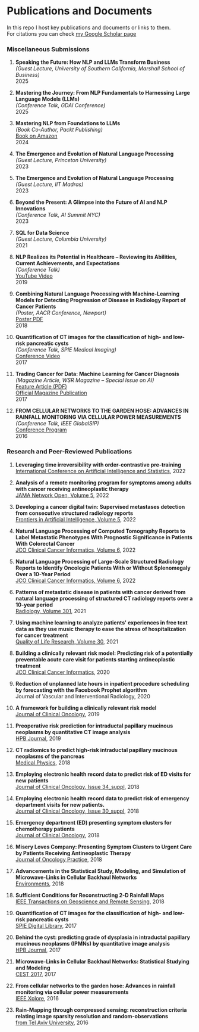 # Publications and Documents  

In this repo I host key publications and documents or links to them.  
For citations you can check [my Google Scholar page](https://scholar.google.co.il/citations?user=P5AVxaIAAAAJ&hl=en)

### Miscellaneous Submissions

1. **Speaking the Future: How NLP and LLMs Transform Business**  
   *(Guest Lecture, University of Southern California, Marshall School of Business)*  
   2025

2. **Mastering the Journey: From NLP Fundamentals to Harnessing Large Language Models (LLMs)**  
   *(Conference Talk, GDAI Conference)*  
   2025

3. **Mastering NLP from Foundations to LLMs**  
   *(Book Co-Author, Packt Publishing)*  
   [Book on Amazon](https://a.co/d/7JjFmYf)  
   2024

4. **The Emergence and Evolution of Natural Language Processing**  
   *(Guest Lecture, Princeton University)*  
   2023

5. **The Emergence and Evolution of Natural Language Processing**  
   *(Guest Lecture, IIT Madras)*  
   2023

6. **Beyond the Present: A Glimpse into the Future of AI and NLP Innovations**  
   *(Conference Talk, AI Summit NYC)*  
   2023

7. **SQL for Data Science**  
   *(Guest Lecture, Columbia University)*  
   2021

8. **NLP Realizes its Potential in Healthcare – Reviewing its Abilities, Current Achievements, and Expectations**  
   *(Conference Talk)*  
   [YouTube Video](https://www.youtube.com/watch?v=Evc7yleZlwM)  
   2019

9. **Combining Natural Language Processing with Machine-Learning Models for Detecting Progression of Disease in Radiology Report of Cancer Patients**  
   *(Poster, AACR Conference, Newport)*  
   [Poster PDF](https://github.com/LiorGazit/Publications_and_Documents/raw/master/Poster%20at%20AACR%202018%2C%20Lior%20Gazit.pdf)  
   2018

10. **Quantification of CT images for the classification of high- and low-risk pancreatic cysts**  
    *(Conference Talk, SPIE Medical Imaging)*  
    [Conference Video](https://www.spiedigitallibrary.org/conference-presentations/10134/101340X/Quantification-of-CT-images-for-the-classification-of-high/10.1117/12.2255626?term=lior%20gazit%7c%7c)  
    2017

11. **Trading Cancer for Data: Machine Learning for Cancer Diagnosis**  
    *(Magazine Article, WSR Magazine – Special Issue on AI)*  
    [Feature Article (PDF)](https://github.com/LiorGazit/Documents/blob/master/WSR%20magazine%20sept2017%2C%20Feature%20-%20Lior%20Gazit.pdf)  
    [Official Magazine Publication](https://issuu.com/ihrimpublications/docs/wsr_july-september17-all/13)  
    2017

12. **FROM CELLULAR NETWORKS TO THE GARDEN HOSE: ADVANCES IN RAINFALL MONITORING VIA CELLULAR POWER MEASUREMENTS**  
    *(Conference Talk, IEEE GlobalSIP)*  
    [Conference Program](http://www.2016.ieeeglobalsip.org/Papers/ViewPapers2238.html?PaperNum=1031)  
    2016
    
### Research and Peer-Reviewed Publications

1. **Leveraging time irreversibility with order-contrastive pre-training**  
   [International Conference on Artificial Intelligence and Statistics](https://proceedings.mlr.press/v151/agrawal22a/agrawal22a.pdf), 2022

2. **Analysis of a remote monitoring program for symptoms among adults with cancer receiving antineoplastic therapy**  
   [JAMA Network Open, Volume 5](https://jamanetwork.com/journals/jamanetworkopen/articlepdf/2789617/daly_2022_oi_220059_1645727142.30083.pdf), 2022

3. **Developing a cancer digital twin: Supervised metastases detection from consecutive structured radiology reports**  
   [Frontiers in Artificial Intelligence, Volume 5](https://www.frontiersin.org/articles/10.3389/frai.2022.826402/full), 2022

4. **Natural Language Processing of Computed Tomography Reports to Label Metastatic Phenotypes With Prognostic Significance in Patients With Colorectal Cancer**  
   [JCO Clinical Cancer Informatics, Volume 6](https://ascopubs.org/doi/abs/10.1200/CCI.22.00014?journalCode=cci), 2022

5. **Natural Language Processing of Large-Scale Structured Radiology Reports to Identify Oncologic Patients With or Without Splenomegaly Over a 10-Year Period**  
   [JCO Clinical Cancer Informatics, Volume 6](https://ascopubs.org/doi/pdfdirect/10.1200/CCI.21.00104), 2022

6. **Patterns of metastatic disease in patients with cancer derived from natural language processing of structured CT radiology reports over a 10-year period**  
   [Radiology, Volume 301](https://pubs.rsna.org/doi/pdf/10.1148/radiol.2021210043), 2021

7. **Using machine learning to analyze patients' experiences in free text data as they use music therapy to ease the stress of hospitalization for cancer treatment**  
   [Quality of Life Research, Volume 30](https://scholar.google.com/scholar?cluster=1129308501785949408&hl=en&oi=scholarr), 2021

8. **Building a clinically relevant risk model: Predicting risk of a potentially preventable acute care visit for patients starting antineoplastic treatment**  
   [JCO Clinical Cancer Informatics](https://ascopubs.org/doi/pdfdirect/10.1200/CCI.19.00104), 2020

9. **Reduction of unplanned late hours in inpatient procedure scheduling by forecasting with the Facebook Prophet algorithm**  
   Journal of Vascular and Interventional Radiology, 2020

10. **A framework for building a clinically relevant risk model**  
    [Journal of Clinical Oncology](https://mskcc-primo.hosted.exlibrisgroup.com/openurl/01MSKCC/MSKCC?sid=google&auinit=RM&aulast=Daly&atitle=A+framework+for+building+a+clinically+relevant+risk+model.&id=doi:10.1200/JCO.2019.37.15_suppl.6554&title=Journal+of+clinical+oncology+:+official+journal+of+the+American+Society+of+Clinical+Oncology.&volume=37&issue=15_suppl&date=2019&spage=6554&issn=0732-183X), 2019

11. **Preoperative risk prediction for intraductal papillary mucinous neoplasms by quantitative CT image analysis**  
    [HPB Journal](https://www.sciencedirect.com/science/article/abs/pii/S1365182X18327035), 2019

12. **CT radiomics to predict high‐risk intraductal papillary mucinous neoplasms of the pancreas**  
    [Medical Physics](https://aapm.onlinelibrary.wiley.com/doi/abs/10.1002/mp.13159), 2018

13. **Employing electronic health record data to predict risk of ED visits for new patients**  
    [Journal of Clinical Oncology, Issue 34_suppl](https://mskcc-primo.hosted.exlibrisgroup.com/openurl/01MSKCC/MSKCC?sid=google&auinit=RM&aulast=Daly&atitle=Employing+electronic+health+record+data+to+predict+risk+of+ED+visits+for+new+patients.&id=doi:10.1200/JCO.2018.36.34_suppl.144&title=Journal+of+clinical+oncology+:+official+journal+of+the+American+Society+of+Clinical+Oncology.&volume=36&issue=34_suppl&date=2018&spage=144&issn=0732-183X), 2018

14. **Employing electronic health record data to predict risk of emergency department visits for new patients.**  
    [Journal of Clinical Oncology, Issue 30_suppl](http://ascopubs.org/doi/abs/10.1200/JCO.2018.36.30_suppl.314), 2018

15. **Emergency department (ED) presenting symptom clusters for chemotherapy patients**  
    [Journal of Clinical Oncology](http://ascopubs.org/doi/abs/10.1200/JCO.2018.36.15_suppl.e18509), 2018

16. **Misery Loves Company: Presenting Symptom Clusters to Urgent Care by Patients Receiving Antineoplastic Therapy**  
    [Journal of Oncology Practice](http://ascopubs.org/doi/abs/10.1200/JOP.18.00199), 2018

17. **Advancements in the Statistical Study, Modeling, and Simulation of Microwave-Links in Cellular Backhaul Networks**  
    [Environments](https://www.mdpi.com/2076-3298/5/7/75), 2018

18. **Sufficient Conditions for Reconstructing 2-D Rainfall Maps**  
    [IEEE Transactions on Geoscience and Remote Sensing](https://ieeexplore.ieee.org/document/8372946/), 2018

19. **Quantification of CT images for the classification of high- and low-risk pancreatic cysts**  
    [SPIE Digital Library](https://www.spiedigitallibrary.org/conference-proceedings-of-spie/10134/1/Quantification-of-CT-images-for-the-classification-of-high/10.1117/12.2255626.short?SSO=1), 2017

20. **Behind the cyst: predicting grade of dysplasia in intraductal papillary mucinous neoplasms (IPMNs) by quantitative image analysis**  
    [HPB Journal](http://www.hpbonline.org/article/S1365-182X(17)30276-9/fulltext), 2017

21. **Microwave-Links in Cellular Backhaul Networks: Statistical Studying and Modeling**  
    [CEST 2017](https://cest.gnest.org/sites/default/files/presentation_file_list/cest2017_00282_oral_paper.pdf), 2017

22. **From cellular networks to the garden hose: Advances in rainfall monitoring via cellular power measurements**  
    [IEEE Xplore](http://ieeexplore.ieee.org/abstract/document/7905994/), 2016

23. **Rain-Mapping through compressed sensing: reconstruction criteria relating image sparsity resolution and random-observations**  
    [from Tel Aviv University](http://primage.tau.ac.il/libraries/theses/exeng/free/3276707.pdf), 2016
